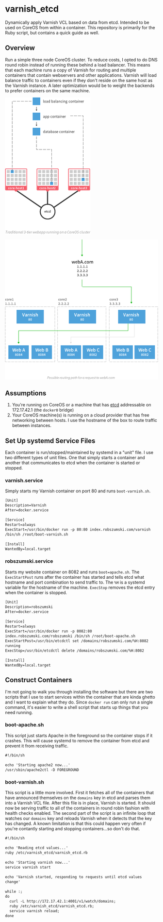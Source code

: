 varnish_etcd
============

Dynamically apply Varnish VCL based on data from etcd. Intended to be used on CoreOS from within a container. This repository is primarily for the Ruby script, but contains a quick guide as well.

## Overview

Run a simple three node CoreOS cluster. To reduce costs, I opted to do DNS round robin instead of running these behind a load balancer. This means that each machine runs a copy of Varnish for routing and multiple containers that contain webservers and other applications. Varnish will load balance traffic to containers even if they don't reside on the same host as the Varnish instance. A later optimization would be to weight the backends to prefer containers on the same machine.

![Overview](Overview.png)

![Routing](Routing.png)

## Assumptions

1. You're running on CoreOS or a machine that has [etcd](http://coreos.com/docs/guides/etcd/) addressable on 172.17.42.1 (the `docker0` bridge) 
2. Your CoreOS machine(s) is running on a cloud provider that has free networking between hosts. I use the hostname of the box to route traffic between instances.

## Set Up systemd Service Files

Each container is run/stopped/maintained by systemd in a "unit" file. I use two different types of unit files. One that simply starts a container and another that communicates to etcd when the container is started or stopped.

### varnish.service

Simply starts my Varnish container on port 80 and runs `boot-varnish.sh`.

```
[Unit]
Description=Varnish
After=docker.service

[Service]
Restart=always
ExecStart=/usr/bin/docker run -p 80:80 index.robszumski.com/varnish /bin/sh /root/boot-varnish.sh

[Install]
WantedBy=local.target
```

### robszumski.service

Starts my website container on 8082 and runs `boot=apache.sh`. The `ExecStartPost` runs after the container has started and tells etcd what hostname and port combination to send traffic to. The `%H` is a systemd variable for the hostname of the machine. `ExecStop` removes the etcd entry when the container is stopped.

```
[Unit]
Description=robszumski
After=docker.service

[Service]
Restart=always
ExecStart=/usr/bin/docker run -p 8082:80 index.robszumski.com/robszumski /bin/sh /root/boot-apache.sh
ExecStartPost=/usr/bin/etcdctl set /domains/robszumski.com/%H:8082 running
ExecStop=/usr/bin/etcdctl delete /domains/robszumski.com/%H:8082

[Install]
WantedBy=local.target
```

## Construct Containers

I'm not going to walk you through installing the software but there are two scripts that I use to start services within the container that are kinda ghetto and I want to explain what they do. Since `docker run` can only run a single command, it's easier to write a shell script that starts up things that you need running.

### boot-apache.sh

This script just starts Apache in the foreground so the container stops if it crashes. This will cause systemd to remove the container from etcd and prevent it from receiving traffic.

```
#!/bin/sh

echo 'Starting apache2 now...'
/usr/sbin/apache2ctl -D FOREGROUND
```

### boot-varnish.sh

This script is a little more involved. First it fetches all of the containers that have announced themselves on the `domains` key in etcd and parses them into a Varnish VCL file. After this file is in place, Varnish is started. It should now be serving traffic to all of the containers in round robin fashion with health checks enabled. The second part of the script is an infinite loop that watches our `domains` key and reloads Varnish when it detects that the key has changed. A known limitation is that this could happen very often if you're contantly starting and stopping containers...so don't do that.

```
#!/bin/sh

echo 'Reading etcd values...'
ruby /etc/varnish_etcd/varnish_etcd.rb

echo 'Starting varnish now...'
service varnish start

echo 'Varnish started, responding to requests until etcd values change'

while :;
do
  curl -L http://172.17.42.1:4001/v1/watch/domains;
  ruby /etc/varnish_etcd/varnish_etcd.rb;
  service varnish reload;
done
```

